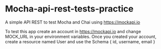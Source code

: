 # Mocha-api-rest-tests-practice
A simple API REST to test Mocha and Chai using https://mockapi.io

To test this app create an account in https://mockapi.io and change MOCK_URL in your environment variables.
Once you created your account, create a resource named User and use the Schema { id, username, email }
